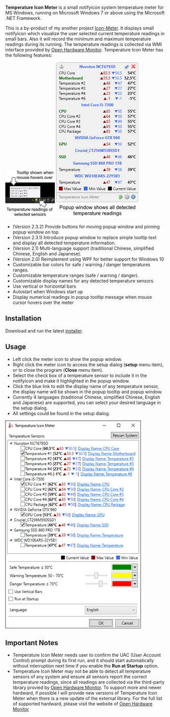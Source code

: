 **Temperature Icon Meter** is a small notifyicon system temperature meter for MS Windows, running on Microsoft Windows 7 or above using the Microsoft .NET Framework.

This is a by-product of my another project [Icon-Meter](https://oscarkcau.github.io/Icon-Meter/). It displays small notifyicon which visualize the user selected current temperature readings in small bars. Also it will record the minimum and maximum temperature readings during its running. The temperature readings is collected via WMI interface provided by [Open Hardware Monitor](https://github.com/openhardwaremonitor/openhardwaremonitor).
Temperature Icon Meter has the following features:

<img src="taskbar_capture.png" width="156"/>
<img src="popup_capture.png" width="260"/>

* (Version 2.3.2) Provide buttons for moving popup window and pinning popup window on top.
* (Version 2.3.1) Introduce popup window to replace simple tooltip text and display all detected temperature information.
* (Version 2.1) Multi-language support (traditional Chinese, simplified Chinese, English and Japanese).
* (Version 2.0) Reimplement using WPF for better support for Windows 10
* Customizable bar colors for safe / warning / danger temperatures ranges.
* Customizable temperature ranges (safe / warning / danger).
* Customizable display names for any detected temperature sensors.
* Use vertical or horizontal bars
* Autostart when Windows start up
* Display numerical readings in popup tooltip message when mouse cursor hovers over the meter

## Installation

Download and run the latest [installer](https://github.com/oscarkcau/Temperature-Icon-Meter/releases/latest).

## Usage

* Left click the meter icon to show the popup window. 
* Right click the meter icon to access the setup dialog (**setup** menu item), or to close the program (**Close** menu item).
* Select the check box of a temperature sensor to include it in the notifyicon and make it highlighted in the popup window.
* Click the blue link to edit the display name of any temperature sensor, the display name will be shown in the popup tooltip and popup window.
* Currently 4 languages (traditional Chinese, simplified Chinese, English and Japanese) are supported, you can select your desired language in the setup dialog.
* All settings could be found in the setup dialog.
<img src="setup_capture.png" width="427"/>

## Important Notes
* Temperature Icon Meter needs user to confirm the UAC (User Account Control) prompt during its first run, and it should start automatically without interruption next time if you enable the **Run at Startup** option.
* Temperature Icon Meter may not be able to detect all temperature sensors of any system and ensure all sensors report the correct temperature readings, since all readings are collected via the third-party library provied by [Open Hardware Monitor](https://github.com/openhardwaremonitor/openhardwaremonitor). To support more and newer hardward, if possible I will provide new versions of Temperature Icon Meter when there is a new update of the external library. For the full list of supported hardward, please visit the website of [Open Hardware Monitor](https://openhardwaremonitor.org/documentation/)

